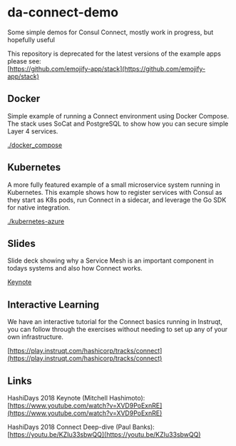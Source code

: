 # da-connect-demo
Some simple demos for Consul Connect, mostly work in progress, but hopefully useful

This repository is deprecated for the latest versions of the example apps please see:  
[https://github.com/emojify-app/stack](https://github.com/emojify-app/stack)

## Docker
Simple example of running a Connect environment using Docker Compose.  The stack uses SoCat and PostgreSQL to show how you can secure simple Layer 4 services.

[./docker_compose](./docker_compose)

## Kubernetes
A more fully featured example of a small microservice system running in Kubernetes.  This example shows how to register services with Consul as they start as K8s pods, run Connect in a sidecar, and leverage the Go SDK for native integration.


[./kubernetes-azure](./kubernetes-azure)

## Slides
Slide deck showing why a Service Mesh is an important component in todays systems and also how Connect works.

[Keynote](https://github.com/hashicorp/da-connect-demo/tree/master/slides)

## Interactive Learning
We have an interactive tutorial for the Connect basics running in Instruqt, you can follow through the exercises without needing to set up any of your own infrastructure.

[https://play.instruqt.com/hashicorp/tracks/connect](https://play.instruqt.com/hashicorp/tracks/connect)

## Links

HashiDays 2018 Keynote (Mitchell Hashimoto):
[https://www.youtube.com/watch?v=XVD9PoExnRE](https://www.youtube.com/watch?v=XVD9PoExnRE)

HashiDays 2018 Connect Deep-dive (Paul Banks):
[https://youtu.be/KZIu33sbwQQ](https://youtu.be/KZIu33sbwQQ)

